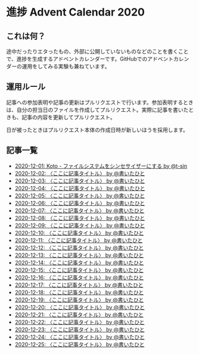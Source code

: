 # 進捗 Advent Calendar 2020

## これは何？

途中だったりエタったもの、外部に公開していないものなどのことを書くことで、進捗を生成するアドベントカレンダーです。GitHubでのアドベントカレンダーの運用をしてみる実験も兼ねています。

## 運用ルール

記事への参加表明や記事の更新はプルリクエストで行います。参加表明するときは、自分の担当日のファイルを作成してプルリクエスト。実際に記事を書いたときも、記事の内容を更新してプルリクエスト。

日が被ったときはプルリクエスト本体の作成日時が新しいほうを採用します。

## 記事一覧

- [2020-12-01: Koto - ファイルシステムをシンセサイザーにする by @t-sin](articles/2020-12-01.md)
- [2020-12-02: 〈ここに記事タイトル〉 by @書いたひと](articles/2020-12-02.md)
- [2020-12-03: 〈ここに記事タイトル〉 by @書いたひと](articles/2020-12-03.md)
- [2020-12-04: 〈ここに記事タイトル〉 by @書いたひと](articles/2020-12-04.md)
- [2020-12-05: 〈ここに記事タイトル〉 by @書いたひと](articles/2020-12-05.md)
- [2020-12-06: 〈ここに記事タイトル〉 by @書いたひと](articles/2020-12-06.md)
- [2020-12-07: 〈ここに記事タイトル〉 by @書いたひと](articles/2020-12-07.md)
- [2020-12-08: 〈ここに記事タイトル〉 by @書いたひと](articles/2020-12-08.md)
- [2020-12-09: 〈ここに記事タイトル〉 by @書いたひと](articles/2020-12-09.md)
- [2020-12-10: 〈ここに記事タイトル〉 by @書いたひと](articles/2020-12-10.md)
- [2020-12-11: 〈ここに記事タイトル〉 by @書いたひと](articles/2020-12-11.md)
- [2020-12-12: 〈ここに記事タイトル〉 by @書いたひと](articles/2020-12-12.md)
- [2020-12-13: 〈ここに記事タイトル〉 by @書いたひと](articles/2020-12-13.md)
- [2020-12-14: 〈ここに記事タイトル〉 by @書いたひと](articles/2020-12-14.md)
- [2020-12-15: 〈ここに記事タイトル〉 by @書いたひと](articles/2020-12-15.md)
- [2020-12-16: 〈ここに記事タイトル〉 by @書いたひと](articles/2020-12-16.md)
- [2020-12-17: 〈ここに記事タイトル〉 by @書いたひと](articles/2020-12-17.md)
- [2020-12-18: 〈ここに記事タイトル〉 by @書いたひと](articles/2020-12-18.md)
- [2020-12-19: 〈ここに記事タイトル〉 by @書いたひと](articles/2020-12-19.md)
- [2020-12-20: 〈ここに記事タイトル〉 by @書いたひと](articles/2020-12-20.md)
- [2020-12-21: 〈ここに記事タイトル〉 by @書いたひと](articles/2020-12-21.md)
- [2020-12-22: 〈ここに記事タイトル〉 by @書いたひと](articles/2020-12-22.md)
- [2020-12-23: 〈ここに記事タイトル〉 by @書いたひと](articles/2020-12-23.md)
- [2020-12-24: 〈ここに記事タイトル〉 by @書いたひと](articles/2020-12-24.md)
- [2020-12-25: 〈ここに記事タイトル〉 by @書いたひと](articles/2020-12-25.md)
